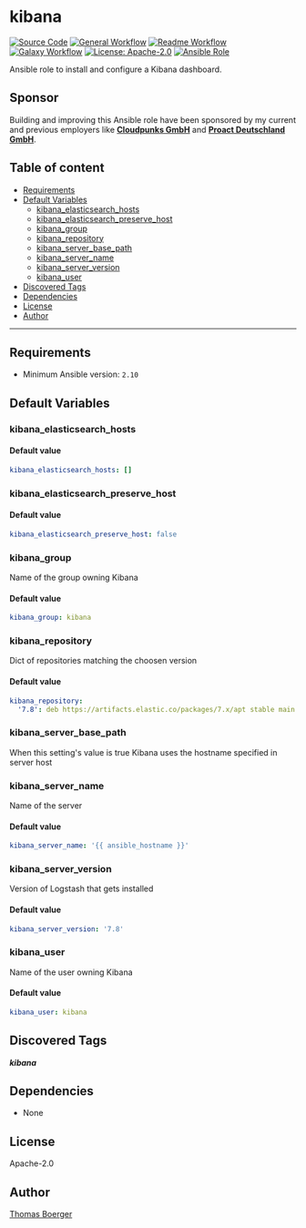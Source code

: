 # kibana

[![Source Code](https://img.shields.io/badge/github-source%20code-blue?logo=github&amp;logoColor=white)](https://github.com/rolehippie/kibana)
[![General Workflow](https://github.com/rolehippie/kibana/actions/workflows/general.yml/badge.svg)](https://github.com/rolehippie/kibana/actions/workflows/general.yml)
[![Readme Workflow](https://github.com/rolehippie/kibana/actions/workflows/readme.yml/badge.svg)](https://github.com/rolehippie/kibana/actions/workflows/readme.yml)
[![Galaxy Workflow](https://github.com/rolehippie/kibana/actions/workflows/galaxy.yml/badge.svg)](https://github.com/rolehippie/kibana/actions/workflows/galaxy.yml)
[![License: Apache-2.0](https://img.shields.io/github/license/rolehippie/kibana)](https://github.com/rolehippie/kibana/blob/master/LICENSE)
[![Ansible Role](https://img.shields.io/badge/role-rolehippie.kibana-blue)](https://galaxy.ansible.com/rolehippie/kibana)

Ansible role to install and configure a Kibana dashboard.

## Sponsor

Building and improving this Ansible role have been sponsored by my current and previous employers like **[Cloudpunks GmbH](https://cloudpunks.de)** and **[Proact Deutschland GmbH](https://www.proact.eu)**.

## Table of content

- [Requirements](#requirements)
- [Default Variables](#default-variables)
  - [kibana_elasticsearch_hosts](#kibana_elasticsearch_hosts)
  - [kibana_elasticsearch_preserve_host](#kibana_elasticsearch_preserve_host)
  - [kibana_group](#kibana_group)
  - [kibana_repository](#kibana_repository)
  - [kibana_server_base_path](#kibana_server_base_path)
  - [kibana_server_name](#kibana_server_name)
  - [kibana_server_version](#kibana_server_version)
  - [kibana_user](#kibana_user)
- [Discovered Tags](#discovered-tags)
- [Dependencies](#dependencies)
- [License](#license)
- [Author](#author)

---

## Requirements

- Minimum Ansible version: `2.10`


## Default Variables

### kibana_elasticsearch_hosts

#### Default value

```YAML
kibana_elasticsearch_hosts: []
```

### kibana_elasticsearch_preserve_host

#### Default value

```YAML
kibana_elasticsearch_preserve_host: false
```

### kibana_group

Name of the group owning Kibana

#### Default value

```YAML
kibana_group: kibana
```

### kibana_repository

Dict of repositories matching the choosen version

#### Default value

```YAML
kibana_repository:
  '7.8': deb https://artifacts.elastic.co/packages/7.x/apt stable main
```

### kibana_server_base_path

When this setting's value is true Kibana uses the hostname specified in server host

### kibana_server_name

Name of the server

#### Default value

```YAML
kibana_server_name: '{{ ansible_hostname }}'
```

### kibana_server_version

Version of Logstash that gets installed

#### Default value

```YAML
kibana_server_version: '7.8'
```

### kibana_user

Name of the user owning Kibana

#### Default value

```YAML
kibana_user: kibana
```

## Discovered Tags

**_kibana_**


## Dependencies

- None

## License

Apache-2.0

## Author

[Thomas Boerger](https://github.com/tboerger)
